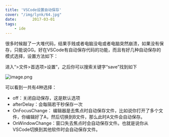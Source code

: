 ```yaml
---
title: 'VSCode设置自动保存'
cover: "/img/lynk/64.jpg"
date:       2017-03-01
tags:
	- ide
---
```





很多时候敲了一大堆代码，结果手贱或者电脑没电或者电脑突然崩溃，如果没有保存，只能说GG。好在VSCode有自动保存代码的功能，而且有好几种自动保存的模式选择，设置方法如下：

进入“>文件>首选项>设置”，之后你可以搜索关键字“save”找到如下



![image.png](tc4qo0l57.png)

可以看到一共有4种选择：

- off：关闭自动保存，这是默认选项
- afterDelay：会每隔若干秒保存一次
- OnFocusChange： 编辑器是去焦点时自动保存文件，比如说你打开了多个文件，你编辑好了A，然后切换到B文件，那么此时A文件会自动保存。
- OnWindowChange：窗口失去焦点时会自动保存文件。也就是说你从VSCode切换到其他软件时会自动保存文件。